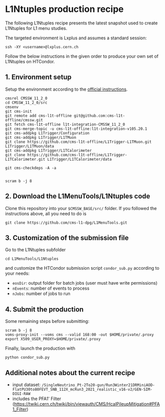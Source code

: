 # L1Ntuples production recipe

The following L1Ntuples recipe presents the latest snapshot used to create L1Ntuples
for L1 menu studies.

The targeted environment is Lxplus and assumes a standard session:
```
ssh -XY <username>@lxplus.cern.ch
```

Follow the below instructions in the given order to produce your own set of L1Ntuples
on HTCondor.

## 1. Environment setup
Setup the environment according to the [official instructions](https://twiki.cern.ch/twiki/bin/view/CMSPublic/SWGuideL1TStage2Instructions#Environment_Setup_with_Integrati).
```
cmsrel CMSSW_11_2_0
cd CMSSW_11_2_0/src
cmsenv
git cms-init
git remote add cms-l1t-offline git@github.com:cms-l1t-offline/cmssw.git
git fetch cms-l1t-offline l1t-integration-CMSSW_11_2_0
git cms-merge-topic -u cms-l1t-offline:l1t-integration-v105.20.1
git cms-addpkg L1Trigger/Configuration
git cms-addpkg L1Trigger/L1TMuon
git clone https://github.com/cms-l1t-offline/L1Trigger-L1TMuon.git L1Trigger/L1TMuon/data
git cms-addpkg L1Trigger/L1TCalorimeter
git clone https://github.com/cms-l1t-offline/L1Trigger-L1TCalorimeter.git L1Trigger/L1TCalorimeter/data

git cms-checkdeps -A -a


scram b -j 8
```

## 2. Download the L1MenuTools/L1Ntuples code
Clone this repository into your `$CMSSW_BASE/src/` folder. If you followed the
instructions above, all you need to do is
```
git clone https://github.com/cms-l1-dpg/L1MenuTools.git
```

## 3. Customization of the submission file
Go to the L1Ntuples subfolder
```
cd L1MenuTools/L1Ntuples
```
and customize the HTCondor submission script `condor_sub.py` according to your needs:
- `eosDir`: output folder for batch jobs (user must have write permissions)
- `nEvents`: number of events to process
- `nJobs`: number of jobs to run


## 4. Submit the production
Some remaining steps before submitting:
```
scram b -j 8
voms-proxy-init --voms cms --valid 168:00 -out $HOME/private/.proxy
export X509_USER_PROXY=$HOME/private/.proxy
```

Finally, launch the production with
```
python condor_sub.py
```

## Additional notes about the current recipe
- input dataset: `/SingleNeutrino_Pt-2To20-gun/Run3Winter21DRMiniAOD-FlatPU30to80FEVT_SNB_112X_mcRun3_2021_realistic_v16-v2/GEN-SIM-DIGI-RAW`
- includes the PFA1' Filter (https://twiki.cern.ch/twiki/bin/viewauth/CMS/HcalPileupMitigation#PFA1_Filter)
